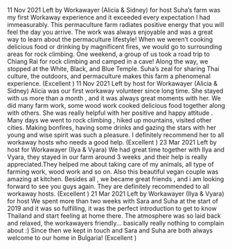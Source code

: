 11 Nov 2021
Left by Workawayer (Alicia & Sidney) for host
Suha’s farm was my first Workaway experience and it exceeded every expectation I had immeasurably. This permaculture farm radiates positive energy that you will feel the day you arrive. The work was always enjoyable and was a great way to learn about the permaculture lifestyle! When we weren’t cooking delicious food or drinking by magnificent fires, we would go to surrounding areas for rock climbing. One weekend, a group of us took a road trip to Chiang Rai for rock climbing and camped in a cave! Along the way, we stopped at the White, Black, and Blue Temple. Suha’s zeal for sharing Thai culture, the outdoors, and permaculture makes this farm a phenomenal experience.
(Excellent )
11 Nov 2021
Left by host for Workawayer (Alicia & Sidney)
Alicia was our first workaway volunteer since long time. She stayed with us more than a month , and it was always great moments with her. We did many farm work, some wood work cooked delicious food together along with others. She was really helpful with her positive and happy attitude . Many days we went to rock climbing , hiked up mountains, visited other cities. Making bonfires, having some drinks and gazing the stars with her young and wise spirit was such a pleasure.
I definitely recommend her to all workaway hosts who needs a good help.
(Excellent )
23 Mar 2021
Left by host for Workawayer (Ilya & Vyara)
We had great time together with Ilya and Vyara, they stayed in our farm around 3 weeks ,and their help is really appreciated.They helped me about taking care of my animals, all type of farming work, wood work and so on. Also this beautiful vegan couple was amazing at kitchen.
Besides all , we became great friends , and i am looking forward to see you guys again.
They are definitely recommended to all workaway hosts.
(Excellent )
21 Mar 2021
Left by Workawayer (Ilya & Vyara) for host
We spent more than two weeks with Sara and Suha at the start of 2019 and it was so fulfilling, it was the perfect introduction to get to know Thailand and start feeling at home there. The atmosphere was so laid back and relaxed, the workawayers friendly... basically really nothing to complain about :)
Since then we kept in touch and Sara and Suha are both always welcome to our home in Bulgaria!
(Excellent )
